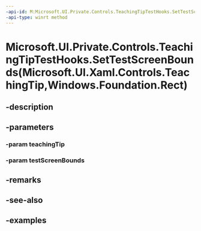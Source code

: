 ```yaml
---
-api-id: M:Microsoft.UI.Private.Controls.TeachingTipTestHooks.SetTestScreenBounds(Microsoft.UI.Xaml.Controls.TeachingTip,Windows.Foundation.Rect)
-api-type: winrt method
---
```


# Microsoft.UI.Private.Controls.TeachingTipTestHooks.SetTestScreenBounds(Microsoft.UI.Xaml.Controls.TeachingTip,Windows.Foundation.Rect)

<!--
public static void SetTestScreenBounds (Microsoft.UI.Xaml.Controls.TeachingTip teachingTip, Windows.Foundation.Rect testScreenBounds);
-->


## -description

## -parameters

### -param teachingTip

### -param testScreenBounds

## -remarks

## -see-also

## -examples


